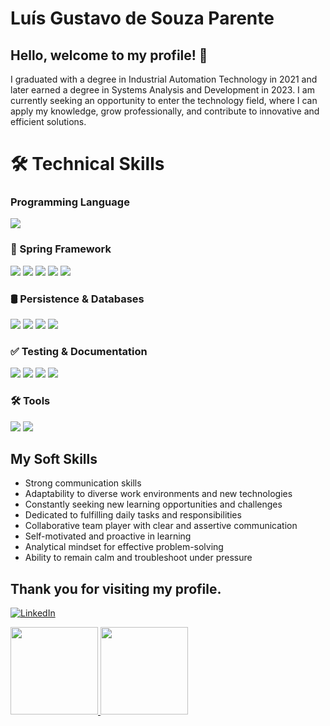 # Luís Gustavo de Souza Parente
## Hello, welcome to my profile! 👋
I graduated with a degree in Industrial Automation Technology in 2021 and later earned a degree in Systems Analysis and Development in 2023. I am currently seeking an opportunity to enter the technology field, where I can apply my knowledge, grow professionally, and contribute to innovative and efficient solutions.

# 🛠️ Technical Skills

### Programming Language

<p align="left">
  <img src="https://img.shields.io/badge/Java-ED8B00?style=flat-square&logo=java&logoColor=white" />
</p>

### 🧩 Spring Framework

<p align="left">
  <img src="https://img.shields.io/badge/Spring_Core-6DB33F?style=flat-square&logo=spring&logoColor=white" />
  <img src="https://img.shields.io/badge/Spring_Boot-6DB33F?style=flat-square&logo=spring-boot&logoColor=white" />
  <img src="https://img.shields.io/badge/Spring_WebFlux-6DB33F?style=flat-square&logo=spring&logoColor=white" />
  <img src="https://img.shields.io/badge/Spring_Batch-6DB33F?style=flat-square&logo=spring&logoColor=white" />
  <img src="https://img.shields.io/badge/HATEOAS-6DB33F?style=flat-square&logo=spring&logoColor=white" />
</p>

### 🛢️ Persistence & Databases

<p align="left">
  <img src="https://img.shields.io/badge/Hibernate-59666C?style=flat-square&logo=hibernate&logoColor=white" />
  <img src="https://img.shields.io/badge/MongoDB-4EA94B?style=flat-square&logo=mongodb&logoColor=white" />
  <img src="https://img.shields.io/badge/PostgreSQL-316192?style=flat-square&logo=postgresql&logoColor=white" />
  <img src="https://img.shields.io/badge/Cassandra-1287B1?style=flat-square&logo=apache-cassandra&logoColor=white" />
</p>

### ✅ Testing & Documentation

<p align="left">
  <img src="https://img.shields.io/badge/JUnit5-25A162?style=flat-square&logo=junit5&logoColor=white" />
  <img src="https://img.shields.io/badge/Mockito-4CAF50?style=flat-square&logo=java&logoColor=white" />
  <img src="https://img.shields.io/badge/RestAssured-6DB33F?style=flat-square&logo=spring&logoColor=white" />
  <img src="https://img.shields.io/badge/Swagger-85EA2D?style=flat-square&logo=swagger&logoColor=white" />
</p>

### 🛠️ Tools

<p align="left">
  <img src="https://img.shields.io/badge/Postman-FF6C37?style=flat-square&logo=postman&logoColor=white" />
  <img src="https://img.shields.io/badge/Docker-2CA5E0?style=flat-square&logo=docker&logoColor=white" />
</p>

## My Soft Skills

- Strong communication skills
- Adaptability to diverse work environments and new technologies
- Constantly seeking new learning opportunities and challenges
- Dedicated to fulfilling daily tasks and responsibilities
- Collaborative team player with clear and assertive communication
- Self-motivated and proactive in learning
- Analytical mindset for effective problem-solving
- Ability to remain calm and troubleshoot under pressure

## Thank you for visiting my profile.

[![LinkedIn](https://img.shields.io/badge/LinkedIn-0077B5?style=for-the-badge&logo=linkedin&logoColor=white)](https://www.linkedin.com/in/luis-parente/)

<div>
<a href="[https://github.com/seu-usuário-aqui](https://github.com/Luis-Parente)">
<img loading="lazy" height="140em" src="https://github-readme-stats.vercel.app/api/top-langs/?username=Luis-Parente&layout=compact&langs_count=7&theme=dracula"/> <img loading="lazy" height="140em" src="https://github-readme-stats.vercel.app/api?username=Luis-Parente&show_icons=true&theme=dracula&include_all_commits=true&count_private=true"/>
</div>
